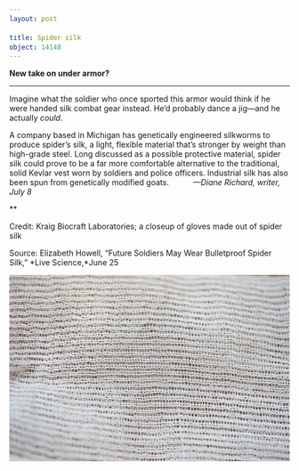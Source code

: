 ```yaml
---
layout: post

title: Spider silk
object: 14148
---
```

**New take on under armor?**

****

Imagine what the soldier who once sported this armor would think if he were handed silk combat gear instead. He’d probably dance a jig—and he actually *could*.

A company based in Michigan has genetically engineered silkworms to produce spider’s silk, a light, flexible material that’s stronger by weight than high-grade steel. Long discussed as a possible protective material, spider silk could prove to be a far more comfortable alternative to the traditional, solid Kevlar vest worn by soldiers and police officers. Industrial silk has also been spun from genetically modified goats.           *—Diane Richard, writer, July 8*

**

Credit: Kraig Biocraft Laboratories; a closeup of gloves made out of spider silk

Source: Elizabeth Howell, “Future Soldiers May Wear Bulletproof Spider Silk,” *Live Science,*June 25

![](../images/14-07-08_23.54_SilkArmorEDIT-1.jpeg)
